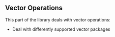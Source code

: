 ## Vector Operations

This part of the library deals with vector operations:
- Deal with differently supported vector packages
